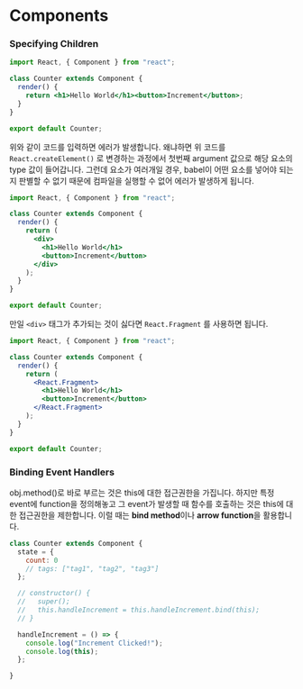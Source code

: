 # Components

### Specifying Children

```jsx
import React, { Component } from "react";

class Counter extends Component {
  render() {
    return <h1>Hello World</h1><button>Increment</button>;
  }
}

export default Counter;
```

위와 같이 코드를 입력하면 에러가 발생합니다. 왜냐하면 위 코드를 `React.createElement()` 로 변경하는 과정에서 첫번째 argument 값으로 해당 요소의 type 값이 들어갑니다. 그런데 요소가 여러개일 경우, babel이 어떤 요소를 넣어야 되는지 판별할 수 없기 때문에 컴파일을 실행할 수 없어 에러가 발생하게 됩니다. 

```jsx
import React, { Component } from "react";

class Counter extends Component {
  render() {
    return (
      <div>
        <h1>Hello World</h1>
        <button>Increment</button>
      </div>
    );
  }
}

export default Counter;
```

만일 `<div>` 태그가 추가되는 것이 싫다면 `React.Fragment` 를 사용하면 됩니다.

```jsx
import React, { Component } from "react";

class Counter extends Component {
  render() {
    return (
      <React.Fragment>
        <h1>Hello World</h1>
        <button>Increment</button>
      </React.Fragment>
    );
  }
}

export default Counter;
```

### Binding Event Handlers

obj.method()로 바로 부르는 것은 this에 대한 접근권한을 가집니다. 하지만 특정 event에 function을 정의해놓고 그 event가 발생할 때 함수를 호출하는 것은 this에 대한 접근권한을 제한합니다. 이럴 때는 **bind method**이나 **arrow function**을 활용합니다.

```javascript
class Counter extends Component {
  state = {
    count: 0
    // tags: ["tag1", "tag2", "tag3"]
  };

  // constructor() {
  //   super();
  //   this.handleIncrement = this.handleIncrement.bind(this);
  // }

  handleIncrement = () => {
    console.log("Increment Clicked!");
    console.log(this);
  };

}
```

